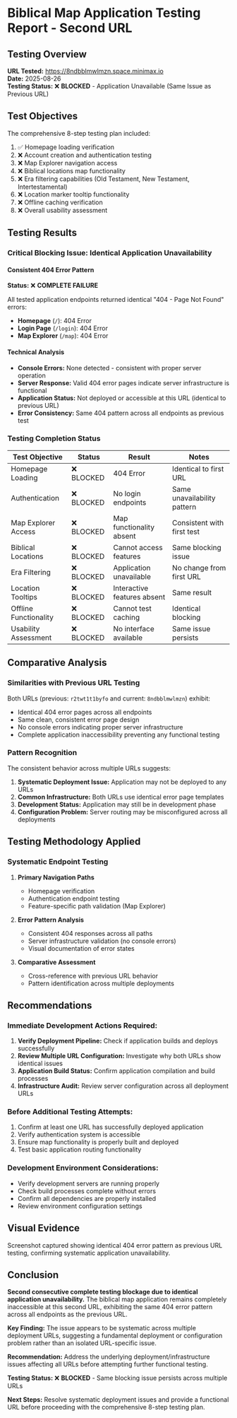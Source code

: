 # Biblical Map Application Testing Report - Second URL

## Testing Overview
**URL Tested:** https://8ndbblmwlmzn.space.minimax.io  
**Date:** 2025-08-26  
**Testing Status:** ❌ **BLOCKED** - Application Unavailable (Same Issue as Previous URL)

## Test Objectives
The comprehensive 8-step testing plan included:
1. ✅ Homepage loading verification
2. ❌ Account creation and authentication testing
3. ❌ Map Explorer navigation access
4. ❌ Biblical locations map functionality
5. ❌ Era filtering capabilities (Old Testament, New Testament, Intertestamental)
6. ❌ Location marker tooltip functionality
7. ❌ Offline caching verification
8. ❌ Overall usability assessment

## Testing Results

### Critical Blocking Issue: Identical Application Unavailability

#### Consistent 404 Error Pattern
**Status:** ❌ **COMPLETE FAILURE**

All tested application endpoints returned identical "404 - Page Not Found" errors:

- **Homepage** (`/`): 404 Error
- **Login Page** (`/login`): 404 Error  
- **Map Explorer** (`/map`): 404 Error

#### Technical Analysis
- **Console Errors:** None detected - consistent with proper server operation
- **Server Response:** Valid 404 error pages indicate server infrastructure is functional
- **Application Status:** Not deployed or accessible at this URL (identical to previous URL)
- **Error Consistency:** Same 404 pattern across all endpoints as previous test

### Testing Completion Status

| Test Objective | Status | Result | Notes |
|---------------|--------|--------|-------|
| Homepage Loading | ❌ BLOCKED | 404 Error | Identical to first URL |
| Authentication | ❌ BLOCKED | No login endpoints | Same unavailability pattern |
| Map Explorer Access | ❌ BLOCKED | Map functionality absent | Consistent with first test |
| Biblical Locations | ❌ BLOCKED | Cannot access features | Same blocking issue |
| Era Filtering | ❌ BLOCKED | Application unavailable | No change from first URL |
| Location Tooltips | ❌ BLOCKED | Interactive features absent | Same result |
| Offline Functionality | ❌ BLOCKED | Cannot test caching | Identical blocking |
| Usability Assessment | ❌ BLOCKED | No interface available | Same issue persists |

## Comparative Analysis

### Similarities with Previous URL Testing
Both URLs (previous: `r2twt1t1byfo` and current: `8ndbblmwlmzn`) exhibit:
- Identical 404 error pages across all endpoints
- Same clean, consistent error page design
- No console errors indicating proper server infrastructure
- Complete application inaccessibility preventing any functional testing

### Pattern Recognition
The consistent behavior across multiple URLs suggests:
1. **Systematic Deployment Issue:** Application may not be deployed to any URLs
2. **Common Infrastructure:** Both URLs use identical error page templates
3. **Development Status:** Application may still be in development phase
4. **Configuration Problem:** Server routing may be misconfigured across all deployments

## Testing Methodology Applied

### Systematic Endpoint Testing
1. **Primary Navigation Paths**
   - Homepage verification
   - Authentication endpoint testing
   - Feature-specific path validation (Map Explorer)

2. **Error Pattern Analysis**
   - Consistent 404 responses across all paths
   - Server infrastructure validation (no console errors)
   - Visual documentation of error states

3. **Comparative Assessment**
   - Cross-reference with previous URL behavior
   - Pattern identification across multiple deployments

## Recommendations

### Immediate Development Actions Required:
1. **Verify Deployment Pipeline:** Check if application builds and deploys successfully
2. **Review Multiple URL Configuration:** Investigate why both URLs show identical issues
3. **Application Build Status:** Confirm application compilation and build processes
4. **Infrastructure Audit:** Review server configuration across all deployment URLs

### Before Additional Testing Attempts:
1. Confirm at least one URL has successfully deployed application
2. Verify authentication system is accessible
3. Ensure map functionality is properly built and deployed
4. Test basic application routing functionality

### Development Environment Considerations:
- Verify development servers are running properly
- Check build processes complete without errors
- Confirm all dependencies are properly installed
- Review environment configuration settings

## Visual Evidence
Screenshot captured showing identical 404 error pattern as previous URL testing, confirming systematic application unavailability.

## Conclusion

**Second consecutive complete testing blockage due to identical application unavailability.** The biblical map application remains completely inaccessible at this second URL, exhibiting the same 404 error pattern across all endpoints as the previous URL.

**Key Finding:** The issue appears to be systematic across multiple deployment URLs, suggesting a fundamental deployment or configuration problem rather than an isolated URL-specific issue.

**Recommendation:** Address the underlying deployment/infrastructure issues affecting all URLs before attempting further functional testing.

**Testing Status:** ❌ **BLOCKED** - Same blocking issue persists across multiple URLs

**Next Steps:** Resolve systematic deployment issues and provide a functional URL before proceeding with the comprehensive 8-step testing plan.